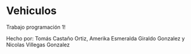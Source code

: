 # Vehiculos
Trabajo programación 1!

Hecho por: Tomás Castaño Ortiz, Amerika Esmeralda Giraldo Gonzalez y Nicolas Villegas Gonzalez
